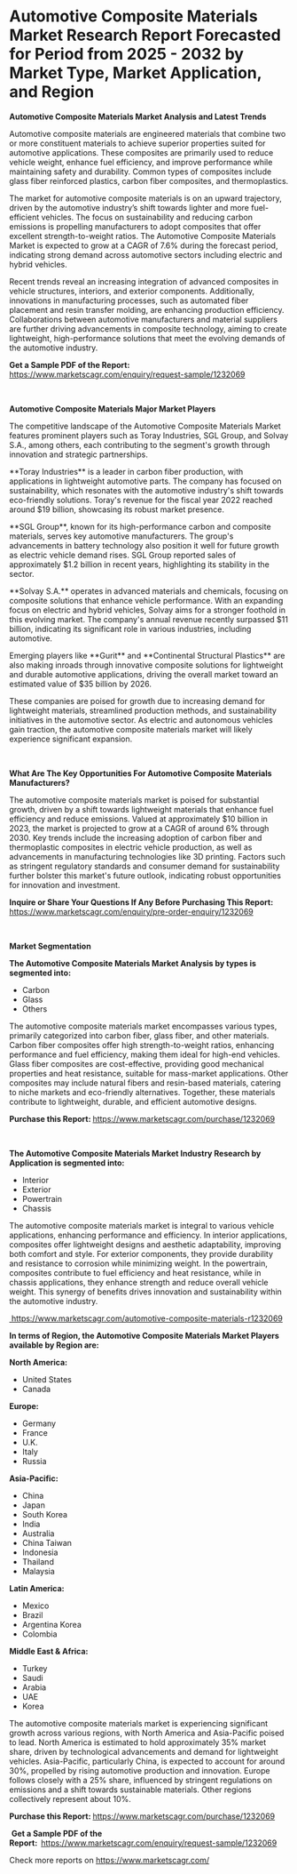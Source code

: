 <p><h1>Automotive Composite Materials Market Research Report Forecasted for Period from 2025 -  2032 by Market Type, Market Application, and Region</h1></p><p><strong>Automotive Composite Materials Market Analysis and Latest Trends</strong></p>
<p><p>Automotive composite materials are engineered materials that combine two or more constituent materials to achieve superior properties suited for automotive applications. These composites are primarily used to reduce vehicle weight, enhance fuel efficiency, and improve performance while maintaining safety and durability. Common types of composites include glass fiber reinforced plastics, carbon fiber composites, and thermoplastics.</p><p>The market for automotive composite materials is on an upward trajectory, driven by the automotive industry’s shift towards lighter and more fuel-efficient vehicles. The focus on sustainability and reducing carbon emissions is propelling manufacturers to adopt composites that offer excellent strength-to-weight ratios. The Automotive Composite Materials Market is expected to grow at a CAGR of 7.6% during the forecast period, indicating strong demand across automotive sectors including electric and hybrid vehicles.</p><p>Recent trends reveal an increasing integration of advanced composites in vehicle structures, interiors, and exterior components. Additionally, innovations in manufacturing processes, such as automated fiber placement and resin transfer molding, are enhancing production efficiency. Collaborations between automotive manufacturers and material suppliers are further driving advancements in composite technology, aiming to create lightweight, high-performance solutions that meet the evolving demands of the automotive industry.</p></p>
<p><strong>Get a Sample PDF of the Report:&nbsp;</strong> <a href="https://www.marketscagr.com/enquiry/request-sample/1232069?utm_campaign=2116&utm_medium=2&utm_source=Github&utm_content=ia&utm_term=01042025&utm_id=automotive-composite-materials">https://www.marketscagr.com/enquiry/request-sample/1232069</a></p>
<p>&nbsp;</p>
<p><strong>Automotive Composite Materials Major Market Players</strong></p>
<p><p>The competitive landscape of the Automotive Composite Materials Market features prominent players such as Toray Industries, SGL Group, and Solvay S.A., among others, each contributing to the segment's growth through innovation and strategic partnerships.</p><p>**Toray Industries** is a leader in carbon fiber production, with applications in lightweight automotive parts. The company has focused on sustainability, which resonates with the automotive industry's shift towards eco-friendly solutions. Toray's revenue for the fiscal year 2022 reached around $19 billion, showcasing its robust market presence.</p><p>**SGL Group**, known for its high-performance carbon and composite materials, serves key automotive manufacturers. The group's advancements in battery technology also position it well for future growth as electric vehicle demand rises. SGL Group reported sales of approximately $1.2 billion in recent years, highlighting its stability in the sector.</p><p>**Solvay S.A.** operates in advanced materials and chemicals, focusing on composite solutions that enhance vehicle performance. With an expanding focus on electric and hybrid vehicles, Solvay aims for a stronger foothold in this evolving market. The company's annual revenue recently surpassed $11 billion, indicating its significant role in various industries, including automotive.</p><p>Emerging players like **Gurit** and **Continental Structural Plastics** are also making inroads through innovative composite solutions for lightweight and durable automotive applications, driving the overall market toward an estimated value of $35 billion by 2026.</p><p>These companies are poised for growth due to increasing demand for lightweight materials, streamlined production methods, and sustainability initiatives in the automotive sector. As electric and autonomous vehicles gain traction, the automotive composite materials market will likely experience significant expansion.</p></p>
<p>&nbsp;</p>
<p><strong>What Are The Key Opportunities For Automotive Composite Materials Manufacturers?</strong></p>
<p><p>The automotive composite materials market is poised for substantial growth, driven by a shift towards lightweight materials that enhance fuel efficiency and reduce emissions. Valued at approximately $10 billion in 2023, the market is projected to grow at a CAGR of around 6% through 2030. Key trends include the increasing adoption of carbon fiber and thermoplastic composites in electric vehicle production, as well as advancements in manufacturing technologies like 3D printing. Factors such as stringent regulatory standards and consumer demand for sustainability further bolster this market's future outlook, indicating robust opportunities for innovation and investment.</p></p>
<p><strong>Inquire or Share Your Questions If Any Before Purchasing This Report:</strong> <a href="https://www.marketscagr.com/enquiry/pre-order-enquiry/1232069?utm_campaign=2116&utm_medium=2&utm_source=Github&utm_content=ia&utm_term=01042025&utm_id=automotive-composite-materials">https://www.marketscagr.com/enquiry/pre-order-enquiry/1232069</a></p>
<p>&nbsp;</p>
<p><strong>Market Segmentation</strong></p>
<p><strong>The Automotive Composite Materials Market Analysis by types is segmented into:</strong></p>
<p><ul><li>Carbon</li><li>Glass</li><li>Others</li></ul></p>
<p><p>The automotive composite materials market encompasses various types, primarily categorized into carbon fiber, glass fiber, and other materials. Carbon fiber composites offer high strength-to-weight ratios, enhancing performance and fuel efficiency, making them ideal for high-end vehicles. Glass fiber composites are cost-effective, providing good mechanical properties and heat resistance, suitable for mass-market applications. Other composites may include natural fibers and resin-based materials, catering to niche markets and eco-friendly alternatives. Together, these materials contribute to lightweight, durable, and efficient automotive designs.</p></p>
<p><strong>Purchase this Report:&nbsp;</strong><a href="https://www.marketscagr.com/purchase/1232069?utm_campaign=2116&utm_medium=2&utm_source=Github&utm_content=ia&utm_term=01042025&utm_id=automotive-composite-materials">https://www.marketscagr.com/purchase/1232069</a></p>
<p>&nbsp;</p>
<p><strong>The Automotive Composite Materials Market Industry Research by Application is segmented into:</strong></p>
<p><ul><li>Interior</li><li>Exterior</li><li>Powertrain</li><li>Chassis</li></ul></p>
<p><p>The automotive composite materials market is integral to various vehicle applications, enhancing performance and efficiency. In interior applications, composites offer lightweight designs and aesthetic adaptability, improving both comfort and style. For exterior components, they provide durability and resistance to corrosion while minimizing weight. In the powertrain, composites contribute to fuel efficiency and heat resistance, while in chassis applications, they enhance strength and reduce overall vehicle weight. This synergy of benefits drives innovation and sustainability within the automotive industry.</p></p>
<p><a href="https://www.marketscagr.com/automotive-composite-materials-r1232069?utm_campaign=2116&utm_medium=2&utm_source=Github&utm_content=ia&utm_term=01042025&utm_id=automotive-composite-materials">&nbsp;https://www.marketscagr.com/automotive-composite-materials-r1232069</a></p>
<p><strong>In terms of Region, the Automotive Composite Materials Market Players available by Region are:</strong></p>
<p>
    <p> <strong> North America: </strong>
        <ul>
            <li>United States</li>
            <li>Canada</li>
        </ul>
        </p> 
    <p> <strong> Europe: </strong>
        <ul>
            <li>Germany</li>
            <li>France</li>
            <li>U.K.</li>
            <li>Italy</li>
            <li>Russia</li>
        </ul>
        </p> 
    <p> <strong> Asia-Pacific: </strong>
        <ul>
            <li>China</li>
            <li>Japan</li>
            <li>South Korea</li>
            <li>India</li>
            <li>Australia</li>
            <li>China Taiwan</li>
            <li>Indonesia</li>
            <li>Thailand</li>
            <li>Malaysia</li>
        </ul>
        </p> 
    <p> <strong> Latin America: </strong>
        <ul>
            <li>Mexico</li>
            <li>Brazil</li>
            <li>Argentina Korea</li>
            <li>Colombia</li>
        </ul>
        </p> 
    <p> <strong> Middle East & Africa: </strong>
        <ul>
            <li>Turkey</li>
            <li>Saudi</li>
            <li>Arabia</li>
            <li>UAE</li>
            <li>Korea</li>
        </ul>
    </p>
    </p>
<p><p>The automotive composite materials market is experiencing significant growth across various regions, with North America and Asia-Pacific poised to lead. North America is estimated to hold approximately 35% market share, driven by technological advancements and demand for lightweight vehicles. Asia-Pacific, particularly China, is expected to account for around 30%, propelled by rising automotive production and innovation. Europe follows closely with a 25% share, influenced by stringent regulations on emissions and a shift towards sustainable materials. Other regions collectively represent about 10%.</p></p>
<p><strong>Purchase this Report: </strong><a href="https://www.marketscagr.com/purchase/1232069?utm_campaign=2116&utm_medium=2&utm_source=Github&utm_content=ia&utm_term=01042025&utm_id=automotive-composite-materials">https://www.marketscagr.com/purchase/1232069</a></p>
<p>&nbsp;<strong>Get a Sample PDF of the Report:&nbsp;&nbsp;</strong><a href="https://www.marketscagr.com/enquiry/request-sample/1232069?utm_campaign=2116&utm_medium=2&utm_source=Github&utm_content=ia&utm_term=01042025&utm_id=automotive-composite-materials">https://www.marketscagr.com/enquiry/request-sample/1232069</a></p>
<p><strong></strong></p>
<p>Check more reports on <a href="https://www.marketscagr.com/?utm_campaign=2116&utm_medium=2&utm_source=Github&utm_content=ia&utm_term=01042025&utm_id=automotive-composite-materials">https://www.marketscagr.com/</a></p>